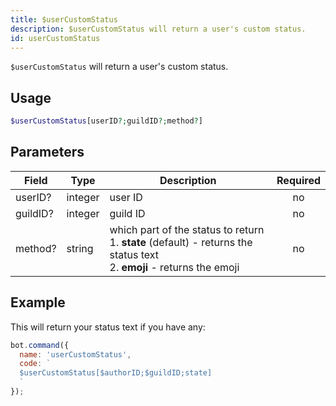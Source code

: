 ```yaml
---
title: $userCustomStatus 
description: $userCustomStatus will return a user's custom status.
id: userCustomStatus
---
```


`$userCustomStatus` will return a user's custom status.

## Usage

```php
$userCustomStatus[userID?;guildID?;method?]
```

## Parameters 


| Field    | Type    | Description                                                                                                                        | Required |
| -------- | ------- | ---------------------------------------------------------------------------------------------------------------------------------- |:--------:|
| userID?  | integer | user ID                                                                                                                            |    no    |
| guildID? | integer | guild ID                                                                                                                           |    no    |
| method?  | string  | which part of the status to return <br /> 1. **state** (default) - returns the status text <br /> 2. **emoji** - returns the emoji |    no    |


## Example

This will return your status text if you have any:

```javascript
bot.command({
  name: 'userCustomStatus',
  code: `
  $userCustomStatus[$authorID;$guildID;state]
  `
});
```
